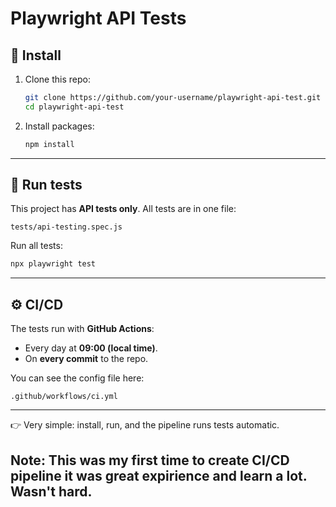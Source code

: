 # Playwright API Tests

## 🚀 Install

1. Clone this repo:

   ```bash
   git clone https://github.com/your-username/playwright-api-test.git
   cd playwright-api-test
   ```

2. Install packages:

   ```bash
   npm install
   ```

---

## 🧪 Run tests

This project has **API tests only**.
All tests are in one file:

```
tests/api-testing.spec.js
```

Run all tests:

```bash
npx playwright test
```

---

## ⚙️ CI/CD

The tests run with **GitHub Actions**:

* Every day at **09:00 (local time)**.
* On **every commit** to the repo.

You can see the config file here:

```
.github/workflows/ci.yml
```

---

👉 Very simple: install, run, and the pipeline runs tests automatic.

Note: This was my first time to create CI/CD pipeline it was great expirience and learn a lot. Wasn't hard.
---
